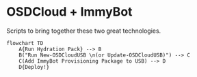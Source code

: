 # OSDCloud + ImmyBot
Scripts to bring together these two great technologies.

```mermaid
flowchart TD
    A{Run Hydration Pack} --> B
    B("Run New-OSDCloudUSB \n(or Update-OSDCloudUSB)") --> C
    C(Add ImmyBot Provisioning Package to USB) --> D
    D{Deploy!}
```
